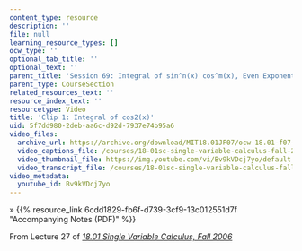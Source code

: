 ```yaml
---
content_type: resource
description: ''
file: null
learning_resource_types: []
ocw_type: ''
optional_tab_title: ''
optional_text: ''
parent_title: 'Session 69: Integral of sin^n(x) cos^m(x), Even Exponents'
parent_type: CourseSection
related_resources_text: ''
resource_index_text: ''
resourcetype: Video
title: 'Clip 1: Integral of cos2(x)'
uid: 5f7dd980-2deb-aa6c-d92d-7937e74b95a6
video_files:
  archive_url: https://archive.org/download/MIT18.01JF07/ocw-18.01-f07-lec27_300k.mp4
  video_captions_file: /courses/18-01sc-single-variable-calculus-fall-2010/f2e5f619a1765d0eadd20f22bbe35cac_Bv9kVDcj7yo.vtt
  video_thumbnail_file: https://img.youtube.com/vi/Bv9kVDcj7yo/default.jpg
  video_transcript_file: /courses/18-01sc-single-variable-calculus-fall-2010/3db747d5a4bbe239d12307fe4039e39d_Bv9kVDcj7yo.pdf
video_metadata:
  youtube_id: Bv9kVDcj7yo
---
```


» {{% resource_link 6cdd1829-fb6f-d739-3cf9-13c012551d7f "Accompanying Notes (PDF)" %}}

From Lecture 27 of [_18.01 Single Variable Calculus, Fall 2006_](/courses/18-01-single-variable-calculus-fall-2006/video_galleries/video-lectures)